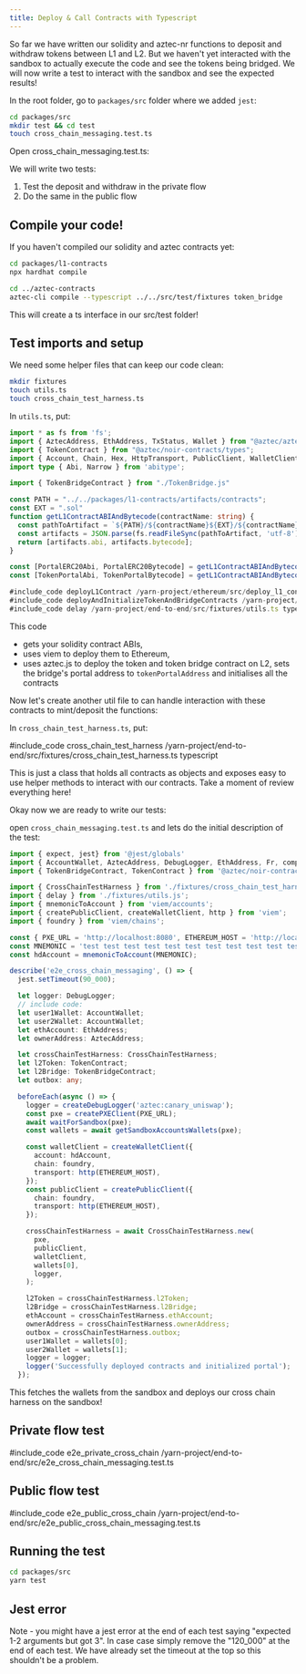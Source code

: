 ```yaml
---
title: Deploy & Call Contracts with Typescript
---
```


So far we have written our solidity and aztec-nr functions to deposit and withdraw tokens between L1 and L2. But we haven't yet interacted with the sandbox to actually execute the code and see the tokens being bridged. We will now write a test to interact with the sandbox and see the expected results!

In the root folder, go to `packages/src` folder where we added `jest`:
```bash
cd packages/src
mkdir test && cd test
touch cross_chain_messaging.test.ts
```

Open cross_chain_messaging.test.ts:

We will write two tests:
1. Test the deposit and withdraw in the private flow
2. Do the same in the public flow

## Compile your code!
If you haven't compiled our solidity and aztec contracts yet:
```sh
cd packages/l1-contracts
npx hardhat compile
```

```sh
cd ../aztec-contracts
aztec-cli compile --typescript ../../src/test/fixtures token_bridge 
```
This will create a ts interface in our src/test folder!
## Test imports and setup
We need some helper files that can keep our code clean:

```bash
mkdir fixtures
touch utils.ts
touch cross_chain_test_harness.ts
```

In `utils.ts`, put:
```typescript
import * as fs from 'fs';
import { AztecAddress, EthAddress, TxStatus, Wallet } from "@aztec/aztec.js";
import { TokenContract } from "@aztec/noir-contracts/types";
import { Account, Chain, Hex, HttpTransport, PublicClient, WalletClient, getContract } from "viem";
import type { Abi, Narrow } from 'abitype';

import { TokenBridgeContract } from "./TokenBridge.js"

const PATH = "../../packages/l1-contracts/artifacts/contracts";
const EXT = ".sol"
function getL1ContractABIAndBytecode(contractName: string) {
  const pathToArtifact = `${PATH}/${contractName}${EXT}/${contractName}.json`;
  const artifacts = JSON.parse(fs.readFileSync(pathToArtifact, 'utf-8'));
  return [artifacts.abi, artifacts.bytecode];
}

const [PortalERC20Abi, PortalERC20Bytecode] = getL1ContractABIAndBytecode("PortalERC20");
const [TokenPortalAbi, TokenPortalBytecode] = getL1ContractABIAndBytecode("TokenPortal");

#include_code deployL1Contract /yarn-project/ethereum/src/deploy_l1_contracts.ts typescript raw
#include_code deployAndInitializeTokenAndBridgeContracts /yarn-project/end-to-end/src/fixtures/utils.ts typescript raw
#include_code delay /yarn-project/end-to-end/src/fixtures/utils.ts typescript raw
```

This code
- gets your solidity contract ABIs, 
- uses viem to deploy them to Ethereum, 
- uses aztec.js to deploy the token and token bridge contract on L2, sets the bridge's portal address to `tokenPortalAddress` and initialises all the contracts

Now let's create another util file to can handle interaction with these contracts to mint/deposit the functions:

In `cross_chain_test_harness.ts`, put:

#include_code cross_chain_test_harness /yarn-project/end-to-end/src/fixtures/cross_chain_test_harness.ts typescript

This is just a class that holds all contracts as objects and exposes easy to use helper methods to interact with our contracts. Take a moment of review everything here!

Okay now we are ready to write our tests:

open `cross_chain_messaging.test.ts` and lets do the initial description of the test:
```typescript
import { expect, jest} from '@jest/globals'
import { AccountWallet, AztecAddress, DebugLogger, EthAddress, Fr, computeAuthWitMessageHash, createDebugLogger, createPXEClient, getSandboxAccountsWallets, waitForSandbox } from '@aztec/aztec.js';
import { TokenBridgeContract, TokenContract } from '@aztec/noir-contracts/types';

import { CrossChainTestHarness } from './fixtures/cross_chain_test_harness.js';
import { delay } from './fixtures/utils.js';
import { mnemonicToAccount } from 'viem/accounts';
import { createPublicClient, createWalletClient, http } from 'viem';
import { foundry } from 'viem/chains';

const { PXE_URL = 'http://localhost:8080', ETHEREUM_HOST = 'http://localhost:8545' } = process.env;
const MNEMONIC = 'test test test test test test test test test test test junk';
const hdAccount = mnemonicToAccount(MNEMONIC);

describe('e2e_cross_chain_messaging', () => {
  jest.setTimeout(90_000);

  let logger: DebugLogger;
  // include code:
  let user1Wallet: AccountWallet;
  let user2Wallet: AccountWallet;
  let ethAccount: EthAddress;
  let ownerAddress: AztecAddress;

  let crossChainTestHarness: CrossChainTestHarness;
  let l2Token: TokenContract;
  let l2Bridge: TokenBridgeContract;
  let outbox: any;

  beforeEach(async () => {
    logger = createDebugLogger('aztec:canary_uniswap');
    const pxe = createPXEClient(PXE_URL);
    await waitForSandbox(pxe);
    const wallets = await getSandboxAccountsWallets(pxe);

    const walletClient = createWalletClient({
      account: hdAccount,
      chain: foundry,
      transport: http(ETHEREUM_HOST),
    });
    const publicClient = createPublicClient({
      chain: foundry,
      transport: http(ETHEREUM_HOST),
    });

    crossChainTestHarness = await CrossChainTestHarness.new(
      pxe,
      publicClient,
      walletClient,
      wallets[0],
      logger,
    );

    l2Token = crossChainTestHarness.l2Token;
    l2Bridge = crossChainTestHarness.l2Bridge;
    ethAccount = crossChainTestHarness.ethAccount;
    ownerAddress = crossChainTestHarness.ownerAddress;
    outbox = crossChainTestHarness.outbox;
    user1Wallet = wallets[0];
    user2Wallet = wallets[1];
    logger = logger;
    logger('Successfully deployed contracts and initialized portal');
  });
```

This fetches the wallets from the sandbox and deploys our cross chain harness on the sandbox!
## Private flow test
#include_code e2e_private_cross_chain /yarn-project/end-to-end/src/e2e_cross_chain_messaging.test.ts

## Public flow test
#include_code e2e_public_cross_chain /yarn-project/end-to-end/src/e2e_public_cross_chain_messaging.test.ts

## Running the test
```bash
cd packages/src
yarn test
```

## Jest error
Note - you might have a jest error at the end of each test saying "expected 1-2 arguments but got 3". In case case simply remove the "120_000" at the end of each test. We have already set the timeout at the top so this shouldn't be a problem.